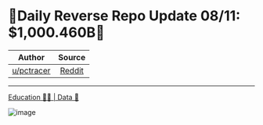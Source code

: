 🔴Daily Reverse Repo Update 08/11: $1,000.460B🔴
================================================

| Author      | Source | 
|  :----:     |    :----:   |        
| [u/pctracer](https://www.reddit.com/user/pctracer/) | [Reddit](https://www.reddit.com/r/Superstonk/comments/p2hjao/daily_reverse_repo_update_0811_1000460b/) |

---

[Education 👨‍🏫 | Data 🔢](https://www.reddit.com/r/Superstonk/search?q=flair_name%3A%22Education%20%F0%9F%91%A8%E2%80%8D%F0%9F%8F%AB%20%7C%20Data%20%F0%9F%94%A2%22&restrict_sr=1)

![image](https://user-images.githubusercontent.com/82035192/129492723-00054fd5-a349-41af-ab9f-217711dfbe7f.png)
